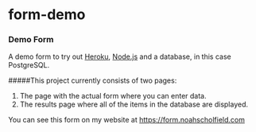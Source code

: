 # form-demo

### Demo Form

A demo form to try out [Heroku](https://heroku.com), [Node.js](https://nodejs.org) and a database, in this case PostgreSQL.

#####This project currently consists of two pages:

1. The page with the actual form where you can enter data.
2. The results page where all of the items in the database are displayed.

You can see this form on my website at https://form.noahscholfield.com
